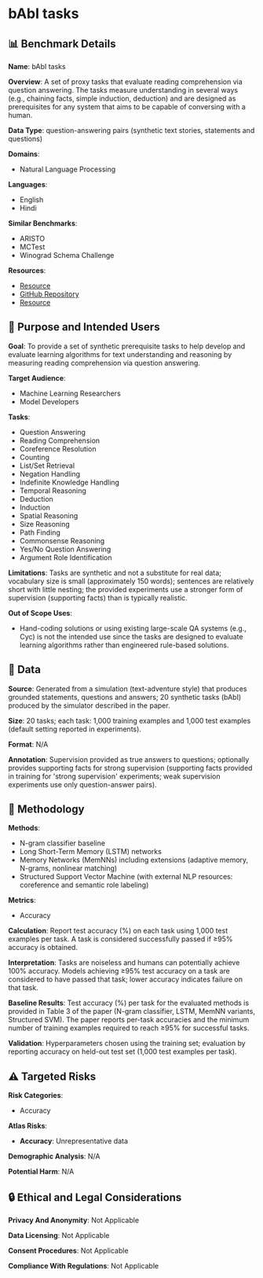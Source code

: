 # bAbI tasks

## 📊 Benchmark Details

**Name**: bAbI tasks

**Overview**: A set of proxy tasks that evaluate reading comprehension via question answering. The tasks measure understanding in several ways (e.g., chaining facts, simple induction, deduction) and are designed as prerequisites for any system that aims to be capable of conversing with a human.

**Data Type**: question-answering pairs (synthetic text stories, statements and questions)

**Domains**:
- Natural Language Processing

**Languages**:
- English
- Hindi

**Similar Benchmarks**:
- ARISTO
- MCTest
- Winograd Schema Challenge

**Resources**:
- [Resource](http://fb.ai/babi)
- [GitHub Repository](https://github.com/facebook/bAbI-tasks)
- [Resource](https://arxiv.org/abs/1502.05698)

## 🎯 Purpose and Intended Users

**Goal**: To provide a set of synthetic prerequisite tasks to help develop and evaluate learning algorithms for text understanding and reasoning by measuring reading comprehension via question answering.

**Target Audience**:
- Machine Learning Researchers
- Model Developers

**Tasks**:
- Question Answering
- Reading Comprehension
- Coreference Resolution
- Counting
- List/Set Retrieval
- Negation Handling
- Indefinite Knowledge Handling
- Temporal Reasoning
- Deduction
- Induction
- Spatial Reasoning
- Size Reasoning
- Path Finding
- Commonsense Reasoning
- Yes/No Question Answering
- Argument Role Identification

**Limitations**: Tasks are synthetic and not a substitute for real data; vocabulary size is small (approximately 150 words); sentences are relatively short with little nesting; the provided experiments use a stronger form of supervision (supporting facts) than is typically realistic.

**Out of Scope Uses**:
- Hand-coding solutions or using existing large-scale QA systems (e.g., Cyc) is not the intended use since the tasks are designed to evaluate learning algorithms rather than engineered rule-based solutions.

## 💾 Data

**Source**: Generated from a simulation (text-adventure style) that produces grounded statements, questions and answers; 20 synthetic tasks (bAbI) produced by the simulator described in the paper.

**Size**: 20 tasks; each task: 1,000 training examples and 1,000 test examples (default setting reported in experiments).

**Format**: N/A

**Annotation**: Supervision provided as true answers to questions; optionally provides supporting facts for strong supervision (supporting facts provided in training for 'strong supervision' experiments; weak supervision experiments use only question-answer pairs).

## 🔬 Methodology

**Methods**:
- N-gram classifier baseline
- Long Short-Term Memory (LSTM) networks
- Memory Networks (MemNNs) including extensions (adaptive memory, N-grams, nonlinear matching)
- Structured Support Vector Machine (with external NLP resources: coreference and semantic role labeling)

**Metrics**:
- Accuracy

**Calculation**: Report test accuracy (%) on each task using 1,000 test examples per task. A task is considered successfully passed if ≥95% accuracy is obtained.

**Interpretation**: Tasks are noiseless and humans can potentially achieve 100% accuracy. Models achieving ≥95% test accuracy on a task are considered to have passed that task; lower accuracy indicates failure on that task.

**Baseline Results**: Test accuracy (%) per task for the evaluated methods is provided in Table 3 of the paper (N-gram classifier, LSTM, MemNN variants, Structured SVM). The paper reports per-task accuracies and the minimum number of training examples required to reach ≥95% for successful tasks.

**Validation**: Hyperparameters chosen using the training set; evaluation by reporting accuracy on held-out test set (1,000 test examples per task).

## ⚠️ Targeted Risks

**Risk Categories**:
- Accuracy

**Atlas Risks**:
- **Accuracy**: Unrepresentative data

**Demographic Analysis**: N/A

**Potential Harm**: N/A

## 🔒 Ethical and Legal Considerations

**Privacy And Anonymity**: Not Applicable

**Data Licensing**: Not Applicable

**Consent Procedures**: Not Applicable

**Compliance With Regulations**: Not Applicable
